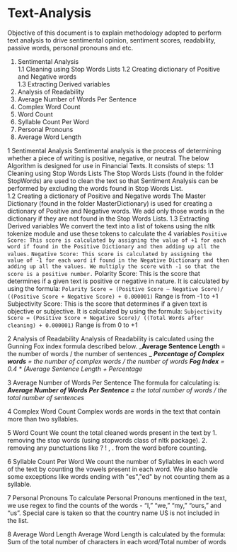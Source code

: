 # Text-Analysis
Objective of this document is to explain methodology adopted to perform text analysis to drive sentimental opinion, sentiment scores, readability, passive words, personal pronouns and etc.

1.	Sentimental Analysis	
    1.1	Cleaning using Stop Words Lists	
    1.2	Creating dictionary of Positive and Negative words	
    1.3	Extracting Derived variables	
2.	Analysis of Readability	
3.	Average Number of Words Per Sentence	
4.	Complex Word Count	
5.	Word Count	
6.	Syllable Count Per Word	
7.	Personal Pronouns	
8.	Average Word Length	


1 Sentimental Analysis
Sentimental analysis is the process of determining whether a piece of writing is positive, negative, or neutral. The below Algorithm is designed for use in Financial Texts. It consists of steps:
        1.1 Cleaning using Stop Words Lists
            The Stop Words Lists (found in the folder StopWords) are used to clean the text so that Sentiment Analysis can be performed by excluding the words found in Stop Words List.            
        1.2 Creating a dictionary of Positive and Negative words
            The Master Dictionary (found in the folder MasterDictionary) is used for creating a dictionary of Positive and Negative words. We add only those words in the dictionary if they are not found in the Stop Words Lists.
        1.3 Extracting Derived variables
            We convert the text into a list of tokens using the nltk tokenize module and use these tokens to calculate the 4 variables
            `Positive Score: This score is calculated by assigning the value of +1 for each word if found in the Positive Dictionary and then adding up all the values.`
            `Negative Score: This score is calculated by assigning the value of -1 for each word if found in the Negative Dictionary and then adding up all the values. We multiply the score with -1 so that the score is a positive number.`
            Polarity Score: This is the score that determines if a given text is positive or negative in nature. It is calculated by using the formula: 
            `Polarity Score = (Positive Score – Negative Score)/ ((Positive Score + Negative Score) + 0.000001)` Range is from -1 to +1
            Subjectivity Score: This is the score that determines if a given text is objective or subjective. It is calculated by using the formula: `Subjectivity Score = (Positive Score + Negative Score)/ ((Total Words after cleaning) + 0.000001)` Range is from 0 to +1
            
2 Analysis of Readability
Analysis of Readability is calculated using the Gunning Fox index formula described below.
    _**Average Sentence Length** = the number of words / the number of sentences _
    _**Percentage of Complex words** = the number of complex words / the number of words_ 
    _**Fog Index** = 0.4 * (Average Sentence Length + Percentage_
  
3 Average Number of Words Per Sentence
The formula for calculating is:
_**Average Number of Words Per Sentence =** the total number of words / the total number of sentences_

4 Complex Word Count
Complex words are words in the text that contain more than two syllables.

5 Word Count
We count the total cleaned words present in the text by
    1. removing the stop words (using stopwords class of nltk package). 
    2. removing any punctuations like ? ! , . from the word before counting.
    
6 Syllable Count Per Word
We count the number of Syllables in each word of the text by counting the vowels present in each word. We also handle some exceptions like words ending with "es","ed" by not counting them as a syllable.

7 Personal Pronouns
To calculate Personal Pronouns mentioned in the text, we use regex to find the counts of the words - “I,” “we,” “my,” “ours,” and “us”. Special care is taken so that the country name US is not included in the list.

8 Average Word Length
Average Word Length is calculated by the formula: Sum of the total number of characters in each word/Total number of words
